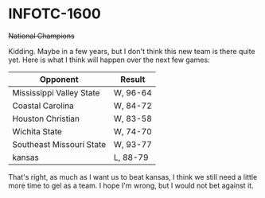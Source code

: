 # INFOTC-1600

~~National Champions~~

Kidding. Maybe in a few years, but I don't think this new team is there quite yet. Here is what I think will happen over the next few games:

| Opponent | Result |
| -------- | -------- |
| Mississippi Valley State | W, 96-64 |
| Coastal Carolina | W, 84-72 |
| Houston Christian | W, 83-58 |
| Wichita State | W, 74-70 |
| Southeast Missouri State | W, 93-77 |
| kansas | L, 88-79 |

That's right, as much as I want us to beat kansas, I think we still need a little more time to gel as a team. I hope I'm wrong, but I would not bet against it.
